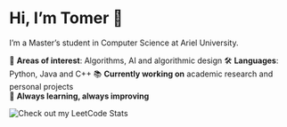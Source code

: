 # Hi, I’m Tomer 👋

I’m a Master’s student in Computer Science at Ariel University. 

🧠 **Areas of interest**: Algorithms, AI and algorithmic design
🛠️ **Languages**: Python, Java and C++
📚 **Currently working on** academic research and personal projects  
🌱 **Always learning, always improving**


![Check out my LeetCode Stats](https://leetcode-badge-sage.vercel.app/badge/Tomer_Shor?theme=natural)
